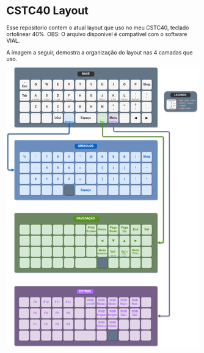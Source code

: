 # CSTC40 Layout

Esse repositorio contem o atual layout que uso no meu CSTC40, teclado ortolinear 40%.
OBS: O arquivo disponivel é compativel com o software VIAL.

A imagem a seguir, demostra a organização do layout nas 4 camadas que uso.

![Esquema atual cstc40](https://github.com/FredericoFavaro/cstc40_layout/blob/main/esquemas/CSTC40_layout.png?raw=true "Esquema atual CSTC40")

